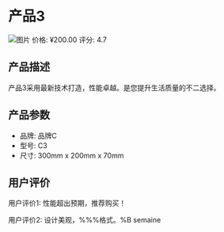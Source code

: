 # 产品3
![图片](https://example.com/image3.png)
价格: ¥200.00
评分: 4.7

## 产品描述
产品3采用最新技术打造，性能卓越。是您提升生活质量的不二选择。

## 产品参数
- 品牌: 品牌C
- 型号: C3
- 尺寸: 300mm x 200mm x 70mm

## 用户评价
用户评价1: 性能超出预期，推荐购买！

用户评价2: 设计美观，%%%格式。%B semaine
